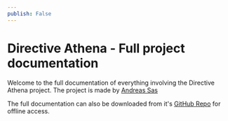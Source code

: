 ```yaml
---
publish: False
---
```


# Directive Athena - Full project documentation
Welcome to the full documentation of everything involving the Directive Athena project.
The project is made by [Andreas Sas](https://andreassas.com)

The full documentation can also be downloaded from it's [GitHub Repo](https://github.com/DirectiveAthena/Documentation) for offline access.